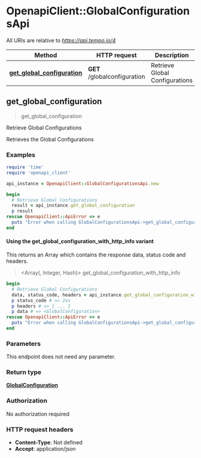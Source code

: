 # OpenapiClient::GlobalConfigurationsApi

All URIs are relative to *https://api.tempo.io/4*

| Method | HTTP request | Description |
| ------ | ------------ | ----------- |
| [**get_global_configuration**](GlobalConfigurationsApi.md#get_global_configuration) | **GET** /globalconfiguration | Retrieve Global Configurations |


## get_global_configuration

> <GlobalConfiguration> get_global_configuration

Retrieve Global Configurations

Retrieves the Global Configurations

### Examples

```ruby
require 'time'
require 'openapi_client'

api_instance = OpenapiClient::GlobalConfigurationsApi.new

begin
  # Retrieve Global Configurations
  result = api_instance.get_global_configuration
  p result
rescue OpenapiClient::ApiError => e
  puts "Error when calling GlobalConfigurationsApi->get_global_configuration: #{e}"
end
```

#### Using the get_global_configuration_with_http_info variant

This returns an Array which contains the response data, status code and headers.

> <Array(<GlobalConfiguration>, Integer, Hash)> get_global_configuration_with_http_info

```ruby
begin
  # Retrieve Global Configurations
  data, status_code, headers = api_instance.get_global_configuration_with_http_info
  p status_code # => 2xx
  p headers # => { ... }
  p data # => <GlobalConfiguration>
rescue OpenapiClient::ApiError => e
  puts "Error when calling GlobalConfigurationsApi->get_global_configuration_with_http_info: #{e}"
end
```

### Parameters

This endpoint does not need any parameter.

### Return type

[**GlobalConfiguration**](GlobalConfiguration.md)

### Authorization

No authorization required

### HTTP request headers

- **Content-Type**: Not defined
- **Accept**: application/json

